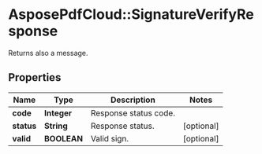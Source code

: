 # AsposePdfCloud::SignatureVerifyResponse
Returns also a message.

## Properties
Name | Type | Description | Notes
------------ | ------------- | ------------- | -------------
**code** | **Integer** | Response status code. | 
**status** | **String** | Response status. | [optional] 
**valid** | **BOOLEAN** | Valid sign. | [optional] 


